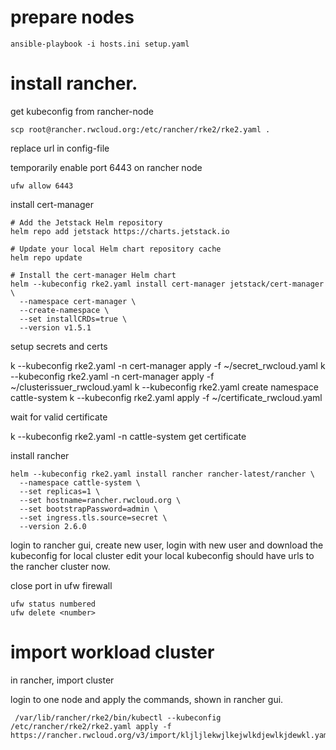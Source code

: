 # prepare nodes

```
ansible-playbook -i hosts.ini setup.yaml
```


# install rancher.

get kubeconfig from rancher-node

```
scp root@rancher.rwcloud.org:/etc/rancher/rke2/rke2.yaml .
```

replace url in config-file 

temporarily enable port 6443 on rancher node

```
ufw allow 6443
```

install cert-manager

```
# Add the Jetstack Helm repository
helm repo add jetstack https://charts.jetstack.io

# Update your local Helm chart repository cache
helm repo update

# Install the cert-manager Helm chart
helm --kubeconfig rke2.yaml install cert-manager jetstack/cert-manager \
  --namespace cert-manager \
  --create-namespace \
  --set installCRDs=true \
  --version v1.5.1
```

setup secrets and certs

k --kubeconfig rke2.yaml -n cert-manager apply -f ~/secret_rwcloud.yaml
k --kubeconfig rke2.yaml -n cert-manager apply -f ~/clusterissuer_rwcloud.yaml
k --kubeconfig rke2.yaml create namespace cattle-system
k --kubeconfig rke2.yaml apply -f ~/certificate_rwcloud.yaml

wait for valid certificate

k --kubeconfig rke2.yaml -n cattle-system get certificate

install rancher 

```
helm --kubeconfig rke2.yaml install rancher rancher-latest/rancher \
  --namespace cattle-system \
  --set replicas=1 \
  --set hostname=rancher.rwcloud.org \
  --set bootstrapPassword=admin \
  --set ingress.tls.source=secret \
  --version 2.6.0
```

login to rancher gui, create new user, login with new user and download the kubeconfig for local cluster
edit your local kubeconfig
should have urls to the rancher cluster now.

close port in ufw firewall

```
ufw status numbered
ufw delete <number>
```

# import workload cluster

in rancher, import cluster

login to one node and apply the commands, shown in rancher gui.

```
 /var/lib/rancher/rke2/bin/kubectl --kubeconfig /etc/rancher/rke2/rke2.yaml apply -f https://rancher.rwcloud.org/v3/import/kljljlekwjlkejwlkdjewlkjdewkl.yaml
```


